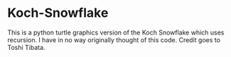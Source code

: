 # Koch-Snowflake
This is a python turtle graphics version of the Koch Snowflake which uses recursion.
I have in no way originally thought of this code. Credit goes to Toshi Tibata.
